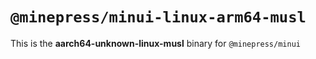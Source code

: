 # `@minepress/minui-linux-arm64-musl`

This is the **aarch64-unknown-linux-musl** binary for `@minepress/minui`
